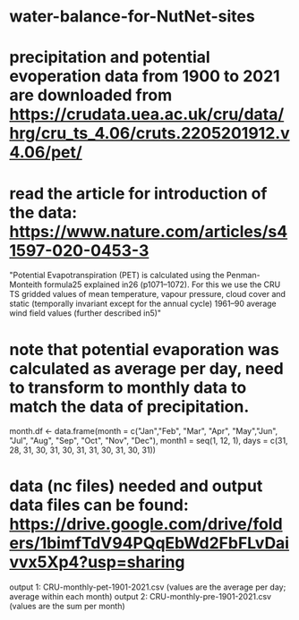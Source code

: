 # water-balance-for-NutNet-sites

# precipitation and potential evoperation data from 1900 to 2021 are downloaded from https://crudata.uea.ac.uk/cru/data/hrg/cru_ts_4.06/cruts.2205201912.v4.06/pet/
# read the article for introduction of the data: https://www.nature.com/articles/s41597-020-0453-3
 "Potential Evapotranspiration (PET) is calculated using the Penman-Monteith formula25 explained in26 (p1071–1072). For this we use the CRU TS gridded values of mean temperature, vapour pressure, cloud cover and static (temporally invariant except for the annual cycle) 1961–90 average wind field values (further described in5)"

# note that potential evaporation was calculated as average per day, need to transform to monthly data to match the data of precipitation. 
month.df <- data.frame(month = c("Jan","Feb", "Mar", "Apr", "May","Jun", "Jul", "Aug", "Sep", "Oct", "Nov", "Dec"),
                       month1 = seq(1, 12, 1),
                       days = c(31, 28, 31, 30, 31, 30, 31, 31, 30, 31, 30, 31))

# data (nc files) needed and output data files can be found: https://drive.google.com/drive/folders/1bimfTdV94PQqEbWd2FbFLvDaivvx5Xp4?usp=sharing
output 1: CRU-monthly-pet-1901-2021.csv (values are the average per day; average within each month)
output 2: CRU-monthly-pre-1901-2021.csv (values are the sum per month)
